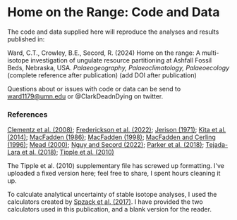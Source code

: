 # Home on the Range: Code and Data

The code and data supplied here will reproduce the analyses and results published in:

Ward, C.T., Crowley, B.E., Secord, R. (2024) Home on the range: A multi-isotope investigation of ungulate resource partitioning at Ashfall Fossil Beds, Nebraska, USA. _Palaeogeography, Palaeoclimatology, Palaeoecology_
(complete reference after publication)
(add DOI after publication)

Questions about or issues with code or data can be send to ward1179@umn.edu or @ClarkDeadnDying on twitter.

### __References__

[Clementz et al. (2008)](https://doi.org/10.2110/palo.2007.p07-054r);
[Frederickson et al. (2022)](https://doi.org/10.4202/app.00941.2021);
[Jerison (1971)](https://doi.org/10.1086/282720);
[Kita et al. (2014)](https://doi.org/10.1016/j.palaeo.2014.02.013);
[MacFadden (1986)](https://doi.org/10.1017/S0094837300003109);
[MacFadden (1998)](https://doi.org/10.1666/0094-8373(1998)024[0274:TOTRIE]2.3.CO;2);
[MacFadden and Cerling (1996)](https://doi.org/10.1080/02724634.1996.10011288);
[Mead (2000)](https://doi.org/10.1666/0094-8373(2000)026<0689:SDAPIT>2.0.CO;2);
[Nguy and Secord (2022)](https://doi.org/10.1016/j.palaeo.2022.110929);
[Parker et al. (2018)](https://doi.org/10.1016/j.palaeo.2018.07.017);
[Tejada-Lara et al. (2018)](http://dx.doi.org/10.1098/rspb.2018.1020);
[Tipple et al. (2010)](https://doi.org/10.1029/2009PA001851)

The Tipple et al. (2010) supplementary file has screwed up formatting. I've uploaded a fixed version here; feel free to share, I spent hours cleaning it up. 

To calculate analytical uncertainty of stable isotope analyses, I used the calculators created by [Spzack et al. (2017)](https://doi.org/10.1016/j.jasrep.2017.05.007). I have provided the two calculators used in this publication, and a blank version for the reader. 
